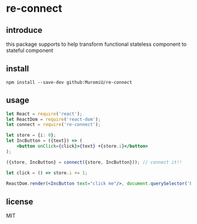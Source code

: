 # re-connect

## introduce
this package supports to help transform functional stateless component to stateful component

## install
```
npm install --save-dev github:MuromiU/re-connect
```

## usage
``` jsx
let React = require('react');
let ReactDom = require('react-dom');
let connect = require('re-connect');

let store = {i: 0};
let IncButton = ({text}) => (
	<button onClick={click}>{text} +{store.i}</button>
);

({store, IncButton} = connect({store, IncButton})); // connect it!!

let click = () => store.i += 1;

ReactDom.render(<IncButton text="click me"/>, document.querySelector('body'));

```

## license
MIT

